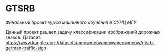 # GTSRB

_Финальный проект курса машинного обучения в СУНЦ МГУ_

Данный проект решает задачу классификации изображений дорожных знаков. Датасет: https://www.kaggle.com/datasets/meowmeowmeowmeowmeow/gtsrb-german-traffic-sign